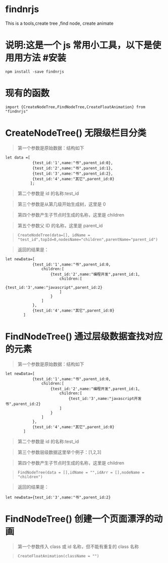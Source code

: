 # findnrjs

This is a tools,create tree ,find node, create animate

# 说明:这是一个 js 常用小工具，以下是使用用方法 #安装

`npm install -save findnrjs`

# 现有的函数

`import {CreateNodeTree,FindNodeTree,CreateFloatAnimation} from "findnrjs"`

# CreateNodeTree() 无限级栏目分类

> 第一个参数是原始数据：结构如下

```
let data =[
            {test_id:'1',name:"书",parent_id:0},
            {test_id:'2',name:"书",parent_id:1},
            {test_id:'3',name:"书",parent_id:2},
            {test_id:'4',name:"其它",parent_id:0}
           ];
```

> 第二个参数是 id 的名称:test_id

> 第三个参数是从第几级开始生成树，这里是 0

> 第四个参数产生子节点时生成的名称，这里是 children

> 第五个参数父 ID 的名称，这里是 parent_id

> `CreateNodeTree(data=[], idName = "test_id",topId=0,nodesName="children",parentName="parent_id")`

> 返回的结果是：

```
let newData=[
            {test_id:'1',name:"书",parent_id:0,
                children:[
                    {test_id:'2',name:"编程开发",parent_id:1,
                        children:[
                            {test_id:'3',name:"javascript",parent_id:2}
                        ]
                    }
                ]
            },
            {test_id:'4',name:"其它",parent_id:0}
        ]
```

# FindNodeTree() 通过层级数据查找对应的元素

> 第一个参数是原始数据：结构如下

```
let newData=[
            {test_id:'1',name:"书",parent_id:0,
                children:[
                    {test_id:'2',name:"编程开发",parent_id:1,
                        children:[
                            {test_id:'3',name:"javascript开发书",parent_id:2}
                        ]
                    }
                ]
            },
            {test_id:'4',name:"其它",parent_id:0}
        ]
```

> 第二个参数是 id 的名称:test_id

> 第三个参数层级数据这里举个例子：[1,2,3]

> 第四个参数产生子节点时生成的名称，这里是 children

> `FindNodeTree(data = [],idName = "",idArr = [],nodeName = "children")`

> 返回的结果是：

```
let newData={test_id:'3',name:"书",parent_id:2}
```

# FindNodeTree() 创建一个页面漂浮的动画

> 第一个参数传入 class 或 id 名称，但不能有重复的 class 名称

> `CreateFloatAnimation(className = "")`
